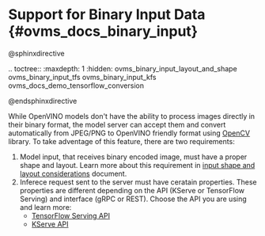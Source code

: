 # Support for Binary Input Data {#ovms_docs_binary_input}

@sphinxdirective

.. toctree::
   :maxdepth: 1
   :hidden:
   ovms_binary_input_layout_and_shape
   ovms_binary_input_tfs
   ovms_binary_input_kfs
   ovms_docs_demo_tensorflow_conversion

@endsphinxdirective

While OpenVINO models don't have the ability to process images directly in their binary format, the model server can accept them and convert
automatically from JPEG/PNG to OpenVINO friendly format using [OpenCV](https://opencv.org/) library. To take adventage of this feature, there are two requirements:
   1. Model input, that receives binary encoded image, must have a proper shape and layout. Learn more about this requirement in [input shape and layout considerations](./binary_input_layout_and_shape.md) document.
   2. Inferece request sent to the server must have ceratain properties. These properties are different depending on the API (KServe or TensorFlow Serving) and interface (gRPC or REST). Choose the API you are using and learn more:
      - [TensorFlow Serving API](./binary_input_tfs.md)
      - [KServe API](./binary_input_kfs.md)